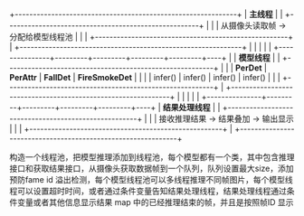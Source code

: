 +-------------------------------------------------------------+
|                        **主线程**                           |
|   +-----------------------------------------------------+   |
|   | 从摄像头读取帧 -> 分配给模型线程池                    |   |
|   +-----------------------------------------------------+   |
+-------------------------------------------------------------+
                |         |         |         |         |
+---------------+---------+---------+---------+---------+----+
|               |              **模型线程**                 |
| +---------------------------------------------------------+ |
| | **PerDet**  | **PerAttr**  | **FallDet**  | **FireSmokeDet** | |
| | infer()     | infer()      | infer()      | infer()          | |
| +---------------------------------------------------------+ |
+-------------------------------------------------------------+
                |         |         |         |         |
+---------------+---------+---------+---------+---------+----+
|                    **结果处理线程**                        |
|   +-----------------------------------------------------+   |
|   | 接收推理结果 -> 结果叠加 -> 输出显示                    |   |
|   +-----------------------------------------------------+   |
+-------------------------------------------------------------+


 构造一个线程池，把模型推理添加到线程池，每个模型都有一个类，其中包含推理接口和获取结果接口，从摄像头获取数据帧到一个队列，队列设置最大size，添加预防fame id 溢出检测，每个模型线程池可以多线程推理不同帧图片，每个模型线程可以设置超时时间，或者通过条件变量告知结果处理线程，结果处理线程通过条件变量或者其他信息显示结果 map 中的已经推理结束的帧，并且是按照帧ID 显示